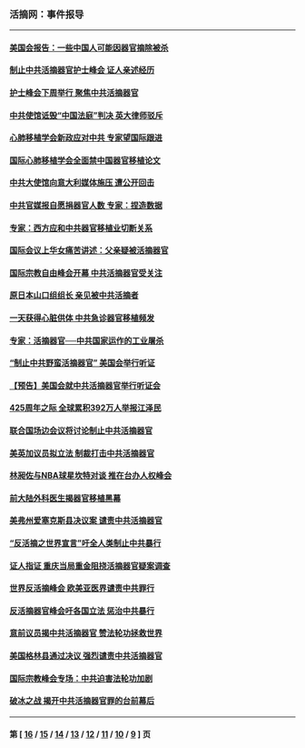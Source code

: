 ### 活摘网：事件报导
---
#### [美国会报告：一些中国人可能因器官摘除被杀](../../pages/nf5877/n13867964.md?11210430) 
#### [制止中共活摘器官护士峰会 证人亲述经历](../../pages/nf5877/n13859007.md?11210430) 
#### [护士峰会下周举行 聚焦中共活摘器官](../../pages/nf5877/n13855418.md?11210430) 
#### [中共使馆诋毁“中国法庭”判决 英大律师驳斥](../../pages/nf5877/n13833945.md?11210430) 
#### [心肺移植学会新政应对中共 专家望国际跟进](../../pages/nf5877/n13829043.md?11210430) 
#### [国际心肺移植学会全面禁中国器官移植论文](../../pages/nf5877/n13827785.md?11210430) 
#### [中共大使馆向意大利媒体施压 遭公开回击](../../pages/nf5877/n13826038.md?11210430) 
#### [中共官媒报自愿捐器官人数 专家：捏造数据](../../pages/nf5877/n13814130.md?11210430) 
#### [专家：西方应和中共器官移植业切断关系](../../pages/nf5877/n13772828.md?11210430) 
#### [国际会议上华女痛苦讲述：父亲疑被活摘器官](../../pages/nf5877/n13771583.md?11210430) 
#### [国际宗教自由峰会开幕 中共活摘器官受关注](../../pages/nf5877/n13769995.md?11210430) 
#### [原日本山口组组长 亲见被中共活摘者](../../pages/nf5877/n13767360.md?11210430) 
#### [一天获得心脏供体 中共急诊器官移植频发](../../pages/nf5877/n13764689.md?11210430) 
#### [专家：活摘器官──中共国家运作的工业屠杀](../../pages/nf5877/n13761178.md?11210430) 
#### [“制止中共野蛮活摘器官” 美国会举行听证](../../pages/nf5877/n13735831.md?11210430) 
#### [【预告】美国会就中共活摘器官举行听证会](../../pages/nf5877/n13732843.md?11210430) 
#### [425周年之际 全球累积392万人举报江泽民](../../pages/nf5877/n13719232.md?11210430) 
#### [联合国场边会议将讨论制止中共活摘器官](../../pages/nf5877/n13656361.md?11210430) 
#### [美英加议员拟立法 制裁打击中共活摘器官](../../pages/nf5877/n13430251.md?11210430) 
#### [林昶佐与NBA球星坎特对谈 推在台办人权峰会](../../pages/nf5877/n13414467.md?11210430) 
#### [前大陆外科医生揭器官移植黑幕](../../pages/nf5877/n13401416.md?11210430) 
#### [美弗州爱塞克斯县决议案 谴责中共活摘器官](../../pages/nf5877/n13320919.md?11210430) 
#### [“反活摘之世界宣言”吁全人类制止中共暴行](../../pages/nf5877/n13259730.md?11210430) 
#### [证人指证 重庆当局重金阻挠活摘器官疑案调查](../../pages/nf5877/n13259127.md?11210430) 
#### [世界反活摘峰会 欧美亚医界谴责中共罪行](../../pages/nf5877/n13253550.md?11210430) 
#### [反活摘器官峰会吁各国立法 惩治中共暴行](../../pages/nf5877/n13245052.md?11210430) 
#### [意前议员揭中共活摘器官 赞法轮功拯救世界](../../pages/nf5877/n13203445.md?11210430) 
#### [美国格林县通过决议 强烈谴责中共活摘器官](../../pages/nf5877/n13119367.md?11210430) 
#### [国际宗教峰会专场：中共迫害法轮功加剧](../../pages/nf5877/n13088279.md?11210430) 
#### [破冰之战 揭开中共活摘器官罪的台前幕后](../../pages/nf5877/n13082457.md?11210430) 

---
#### 第 [ [16](./16.md?11210430) / [15](./15.md?11210430) / [14](./14.md?11210430) / [13](./13.md?11210430) / [12](./12.md?11210430) / [11](./11.md?11210430) / [10](./10.md?11210430) / [9](./9.md?11210430) ] 页
